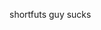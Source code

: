 shortfuts guy sucks

<!---
VoodooPizzaman/VoodooPizzaman is a ✨ special ✨ repository because its `README.md` (this file) appears on your GitHub profile.
You can click the Preview link to take a look at your changes.
--->
